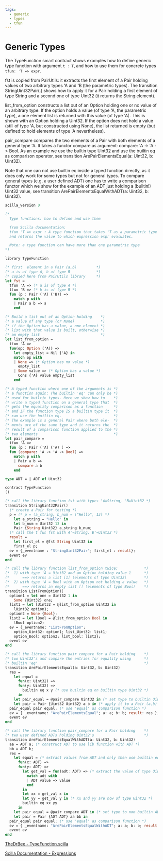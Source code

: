 ```yaml
---
tags:
  - generic
  - types
  - tfun
---
```


# Generic Types

The TypeFunction smart contract shows examples how to define generic type function with argument `t : T`, and how to use them for concrete types `tfun: 'T => expr`.

fst is copied from PairUtils: it extracts the first element of a Pair holding values of two arbitrary types 'A and 'B (the parametric types). The transition StringUint32Pair(.) shows how to apply it for a Pair holding a first element of type String and a second one of type Uint32 (it returns the String element).

list_from_option constructs a list out of an Option holding one or no value of an arbitrary type. If the option holds a value (of type 'A, the parametric type), a one element list is returned with this value (of type 'A). This is shown with an Option holding a Uint32. If the option does not hold a value (still of type 'A, but constructed using None), the list returned is empty (but defined to hold elements of type 'A nevertheless).

pair_compare compares the two elements of a Pair with both elements of a general type 'A. It takes a functor compare as argument: compare: 'A -> 'A -> Bool. As an example we use the builtin type Uint32 and use the builtin eq as comparison operator, see transition ArePairElementsEqual(a: Uint32, b: Uint32).

Note that one can not use builtin eq inside a typed function directly, as it does only work for some types but not for general types. To compare general types (e.g. a user defined ADT) one has to write a comparison functor which we show for the example of an ADT just holding a (builtin!) Uint32 value, see transition ArePairElementsEqualWithADT(a: Uint32, b: Uint32).

```ocaml
scilla_version 0

(*
  Type functions: how to define and use them

  from Scilla documentation:
  tfun 'T => expr : A type function that takes 'T as a parametric type
  and returns the value to which expression expr evaluates.

  Note: a type function can have more than one parametric type
*)

library TypeFunction

(* first  element in a Pair (a,b)         *)
(* a is of type A, b of type B            *)
(* copied here from PairUtils library     *)
let fst =
  tfun 'A => (* a is of type A *)
  tfun 'B => (* b is of type B *)
  fun (p : Pair ('A) ('B)) =>
    match p with
    | Pair a b => a
    end

(* Build a list out of an Option holding    *)
(* a value of any type (or None)            *)
(* if the Option has a value, a one-element *)
(* list with that value is built, otherwise *)
(* an empty list                            *)
let list_from_option =
  tfun 'A =>
  fun(op: Option ('A)) =>
    let empty_list = Nil {'A} in
    match op with
    | None => (* Option has no value *)
      empty_list
    | Some value => (* Option has a value *)
      Cons {'A} value empty_list
    end

(* A typed function where one of the arguments is *)
(* a function again: The builtin 'eq' can only be *)
(* used for builtin types. Here we show how to    *)
(* write a typed function on a general type that  *)
(* gets the equality comparison as a function     *)
(* and IF the function type IS a builtin type it  *)
(* can use the builtin eq.                        *)
(* The example is a general Pair where both ele-  *)
(* ments are of the same type and it returns the  *)
(* result of a comparison function applied to the *)
(* two elements                                   *)  
let pair_compare = 
  tfun 'A =>
  fun (p : Pair ('A) ('A) ) =>
  fun (compare: 'A -> 'A -> Bool) =>
    match p with 
    | Pair a b => 
      compare a b
    end  

type ADT = | ADT of Uint32

contract TypeFunction
()

(* call the library function fst with types 'A=String, 'B=Uint32 *)
transition StringUint32Pair()
  (* create a Pair for testing *)
  p = (* p = (a_string, b_num = ("Hello", 13) *)
    let a_string = "Hello" in
    let b_num = Uint32 13 in
    Pair {String Uint32} a_string b_num;
  (* call the t fun fst with A'=String, B'=Uint32 *)
  result =
    let first_el = @fst String Uint32 in
    first_el p;
  ev = {_eventname : "StringUint32Pair"; first_el : result};
  event ev
end

(* call the library function list_from_option twice:            *)
(*  1) with type 'A = Uint32 and an Option holding value 1      *)
(*      ==> returns a list [1] (elements of type Uint32)        *)
(*  2) with type 'A = Bool with an Option not holding a value   *)
(*      ==> returns an empty list [] (elements of type Bool)    *)
transition ListFromOption()
  option1 = let one = Uint32 1 in
    Some {Uint32} one;
  list1 = let lUint32 = @list_from_option Uint32 in
    lUint32 option1;
  option2 = None {Bool};
  list2 = let lBool = @list_from_option Bool in
    lBool option2;
  ev = {_eventname: "ListFromOption";
    option_Uint32: option1; list_Uint32: list1;
    option_Bool: option2; list_bool: list2};
  event ev
end

(* call the library function pair_compare for a Pair holding    *)
(* two Uint32's and compare the entries for equality using      *)
(* builtin 'eq'                                                 *)
transition ArePairElementsEqual(a: Uint32, b: Uint32)
  res = 
    let equal = 
      fun(x: Uint32) =>
      fun(y: Uint32) =>
        builtin eq x y (* use builtin eq on builtin type Uint32 *) 
      in
    let pair_equal = @pair_compare Uint32 in (* set type to builtin Uint32 *)
    let pair = Pair {Uint32 Uint32} a b in (* apply it to a Pair (a,b) *)
  pair_equal pair equal; (* use 'equal' as comparison function *)
  ev = { _eventname: "ArePairElementsEqual"; a: a; b: b; result: res };
  event ev
end

(* call the library function pair_compare for a Pair holding    *)
(* two user defined ADTs holding Uint32's                       *)
transition ArePairElementsEqualWithADT(a: Uint32, b: Uint32)
  aa = ADT a; (* construct ADT to use lib function with ADT *)
  bb = ADT b;
  res = 
    let equal = (* extract values from ADT and only then use builtin eq *)
      fun(x: ADT) =>
      fun(y: ADT) =>
        let get_val = fun(adt: ADT) => (* extract the value of type Uint32 *)
          match adt with 
          | ADT value => value
          end 
        in
        let xx = get_val x in 
        let yy = get_val y in (* xx and yy are now of type Uint32 *)
        builtin eq xx yy
      in
    let pair_equal = @pair_compare ADT in (* set type to non builtin ADT *)
    let pair = Pair {ADT ADT} aa bb in 
  pair_equal pair equal; (* use 'equal' as comparison function *)
  ev = { _eventname: "ArePairElementsEqualWithADT"; a: a; b: b; result: res };
  event ev
end
```

[TheDrBee - TypeFunction.scilla](https://github.com/TheDrBee/oSCILLAtor/blob/main/contracts/TypeFunction.scilla)

[Scilla Documentation - Expressions](https://scilla.readthedocs.io/en/latest/scilla-in-depth.html#expressions)
